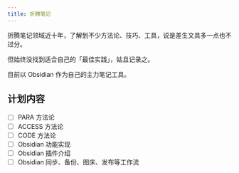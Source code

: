 ```yaml
---
title: 折腾笔记
---
```


折腾笔记领域近十年，了解到不少方法论、技巧、工具，说是差生文具多一点也不过分。

但始终没找到适合自己的「最佳实践」，姑且记录之。

目前以 Obsidian 作为自己的主力笔记工具。

## 计划内容

- [ ] PARA 方法论
- [ ] ACCESS 方法论
- [ ] CODE 方法论
- [ ] Obsidian 功能实现
- [ ] Obsidian 插件介绍
- [ ] Obsidian 同步、备份、图床、发布等工作流
